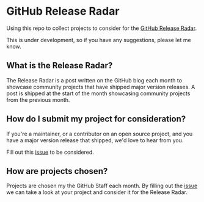 # GitHub Release Radar

Using this repo to collect projects to consider for the [GitHub Release Radar](https://github.blog/?s=release+radar).

This is under development, so if you have any suggestions, please let me know.

## What is the Release Radar?

The Release Radar is a post written on the GitHub blog each month to showcase community projects that have shipped major version releases. A post is shipped at the start of the month showcasing community projects from the previous month.

## How do I submit my project for consideration?

If you're a maintainer, or a contributor on an open source project, and you have a major version release that shipped, we'd love to hear from you.

Fill out this [issue]() to be considered.

## How are projects chosen?

Projects are chosen my the GitHub Staff each month. By filling out the [issue]() we can take a look at your project and consider it for the Release Radar.
